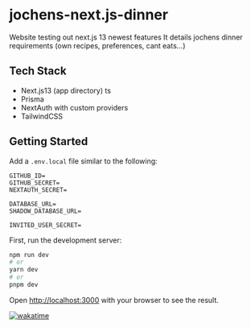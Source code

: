 # jochens-next.js-dinner

Website testing out next.js 13 newest features
It details jochens dinner requirements (own recipes, preferences, cant eats...)

## Tech Stack

- Next.js13 (app directory) ts
- Prisma
- NextAuth with custom providers
- TailwindCSS

## Getting Started

Add a `.env.local` file similar to the following:

```properties
GITHUB_ID=
GITHUB_SECRET=
NEXTAUTH_SECRET=

DATABASE_URL=
SHADOW_DATABASE_URL=

INVITED_USER_SECRET=
```

First, run the development server:

```bash
npm run dev
# or
yarn dev
# or
pnpm dev
```

Open [http://localhost:3000](http://localhost:3000) with your browser to see the result.

[![wakatime](https://wakatime.com/badge/user/05f04551-feb7-4cf4-ba9b-92a5de5ad5a4/project/a417912f-6dab-4a9e-9d81-6dfe41cf5c2f.svg)](https://wakatime.com/badge/user/05f04551-feb7-4cf4-ba9b-92a5de5ad5a4/project/a417912f-6dab-4a9e-9d81-6dfe41cf5c2f)
